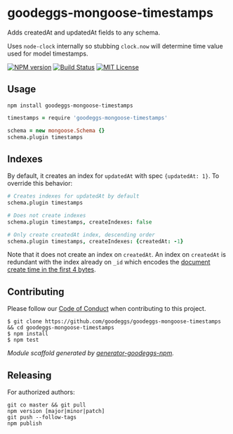 # goodeggs-mongoose-timestamps

Adds createdAt and updatedAt fields to any schema.

Uses `node-clock` internally so stubbing `clock.now` will determine time value used for model timestamps.

[![NPM version](http://img.shields.io/npm/v/goodeggs-mongoose-timestamps.svg?style=flat-square)](https://www.npmjs.org/package/goodeggs-mongoose-timestamps)
[![Build Status](http://img.shields.io/travis/goodeggs/goodeggs-mongoose-timestamps.svg?style=flat-square)](https://travis-ci.org/goodeggs/goodeggs-mongoose-timestamps)
[![MIT License](http://img.shields.io/badge/license-MIT-blue.svg?style=flat-square)](https://github.com/goodeggs/goodeggs-mongoose-timestamps/blob/master/LICENSE.md)

## Usage

```
npm install goodeggs-mongoose-timestamps
```

```coffee
timestamps = require 'goodeggs-mongoose-timestamps'

schema = new mongoose.Schema {}
schema.plugin timestamps
```

## Indexes

By default, it creates an index for `updatedAt` with spec `{updatedAt: 1}`. To override
this behavior:

```coffee
# Creates indexes for updatedAt by default
schema.plugin timestamps

# Does not create indexes
schema.plugin timestamps, createIndexes: false

# Only create createdAt index, descending order
schema.plugin timestamps, createIndexes: {createdAt: -1}
```

Note that it does not create an index on `createdAt`. An index on `createdAt` is redundant with the index already on `_id` which encodes the [document create time
in the first 4 bytes](https://docs.mongodb.com/manual/reference/bson-types/#objectid).

## Contributing

Please follow our [Code of Conduct](https://github.com/goodeggs/goodeggs-mongoose-timestamps/blob/master/CODE_OF_CONDUCT.md)
when contributing to this project.

```
$ git clone https://github.com/goodeggs/goodeggs-mongoose-timestamps && cd goodeggs-mongoose-timestamps
$ npm install
$ npm test
```

_Module scaffold generated by [generator-goodeggs-npm](https://github.com/goodeggs/generator-goodeggs-npm)._

## Releasing

For authorized authors:

```
git co master && git pull
npm version [major|minor|patch]
git push --follow-tags
npm publish
```
